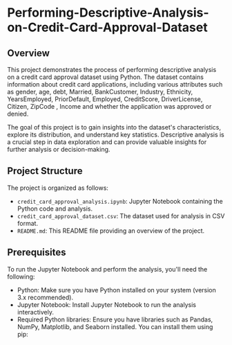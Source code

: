 # Performing-Descriptive-Analysis-on-Credit-Card-Approval-Dataset

## Overview

This project demonstrates the process of performing descriptive analysis on a credit card approval dataset using Python. The dataset contains information about credit card applications, including various attributes such as gender, age, debt, Married, BankCustomer, Industry, Ethnicity, YearsEmployed, PriorDefault, Employed, CreditScore, DriverLicense, Citizen, ZipCode , Income and whether the application was approved or denied.

The goal of this project is to gain insights into the dataset's characteristics, explore its distribution, and understand key statistics. Descriptive analysis is a crucial step in data exploration and can provide valuable insights for further analysis or decision-making.

## Project Structure

The project is organized as follows:

- `credit_card_approval_analysis.ipynb`: Jupyter Notebook containing the Python code and analysis.
- `credit_card_approval_dataset.csv`: The dataset used for analysis in CSV format.
- `README.md`: This README file providing an overview of the project.

## Prerequisites

To run the Jupyter Notebook and perform the analysis, you'll need the following:

- Python: Make sure you have Python installed on your system (version 3.x recommended).
- Jupyter Notebook: Install Jupyter Notebook to run the analysis interactively.
- Required Python libraries: Ensure you have libraries such as Pandas, NumPy, Matplotlib, and Seaborn installed. You can install them using pip:
